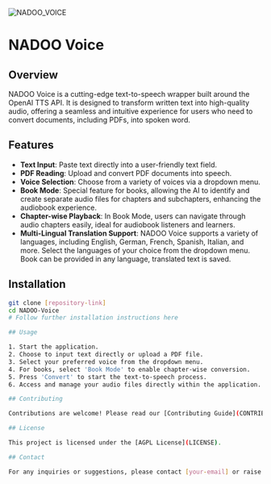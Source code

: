 ![NADOO_VOICE](https://github.com/NADOOITChristophBa/NADOO-Voice/assets/106314951/5150754b-656d-4b47-a4df-14801e131655)
# NADOO Voice

## Overview
NADOO Voice is a cutting-edge text-to-speech wrapper built around the OpenAI TTS API. It is designed to transform written text into high-quality audio, offering a seamless and intuitive experience for users who need to convert documents, including PDFs, into spoken word.

## Features
- **Text Input**: Paste text directly into a user-friendly text field.
- **PDF Reading**: Upload and convert PDF documents into speech.
- **Voice Selection**: Choose from a variety of voices via a dropdown menu.
- **Book Mode**: Special feature for books, allowing the AI to identify and create separate audio files for chapters and subchapters, enhancing the audiobook experience.
- **Chapter-wise Playback**: In Book Mode, users can navigate through audio chapters easily, ideal for audiobook listeners and learners.
- **Multi-Lingual Translation Support**: NADOO Voice supports a variety of languages, including English, German, French, Spanish, Italian, and more. Select the languages of your choice from the dropdown menu. Book can be provided in any language, translated text is saved.

## Installation

```bash
git clone [repository-link]
cd NADOO-Voice
# Follow further installation instructions here

## Usage

1. Start the application.
2. Choose to input text directly or upload a PDF file.
3. Select your preferred voice from the dropdown menu.
4. For books, select 'Book Mode' to enable chapter-wise conversion.
5. Press 'Convert' to start the text-to-speech process.
6. Access and manage your audio files directly within the application.

## Contributing

Contributions are welcome! Please read our [Contributing Guide](CONTRIBUTING.md) for more information.

## License

This project is licensed under the [AGPL License](LICENSE).

## Contact

For any inquiries or suggestions, please contact [your-email] or raise an issue in the repository.
